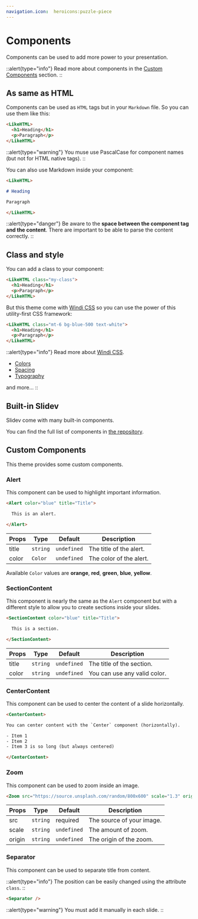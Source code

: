 ```yaml
---
navigation.icon:  heroicons:puzzle-piece
---
```


# Components

Components can be used to add more power to your presentation.

::alert{type="info"}
Read more about components in the [Custom Components](https://sli.dev/builtin/components.html#custom-components) section.
::

## As same as HTML

Components can be used as `HTML` tags but in your `Markdown` file. So you can use them like this:

```html
<LikeHTML>
  <h1>Heading</h1>
  <p>Paragraph</p>
</LikeHTML>
```

::alert{type="warning"}
You muse use PascalCase for component names (but not for HTML native tags).
::

You can also use Markdown inside your component:

```md
<LikeHTML>

# Heading

Paragraph

</LikeHTML>
```

::alert{type="danger"}
Be aware to the **space between the component tag and the content**. There are important to be able to parse the content correctly.
::

## Class and style

You can add a class to your component:

```html
<LikeHTML class="my-class">
  <h1>Heading</h1>
  <p>Paragraph</p>
</LikeHTML>
```

But this theme come with [Windi CSS](https://windicss.org/) so you can use the power of this utility-first CSS framework:

```html
<LikeHTML class="mt-6 bg-blue-500 text-white">
  <h1>Heading</h1>
  <p>Paragraph</p>
</LikeHTML>
```

::alert{type="info"}
Read more about [Windi CSS](https://windicss.org/).

- [Colors](https://windicss.org/utilities/general/colors.html)
- [Spacing](https://windicss.org/utilities/general/typography.html)
- [Typography](https://windicss.org/utilities/layout/spacing.html)

and more...
::

## Built-in Slidev

Slidev come with many built-in components.

You can find the full list of components in [the repository](https://github.com/slidevjs/slidev/tree/main/packages/client/builtin).


## Custom Components

This theme provides some custom components.

### Alert

This component can be used to highlight important information.

```html
<Alert color="blue" title="Title">

  This is an alert.

</Alert>
```

| Props | Type | Default | Description |
| --- | --- | --- | --- |
| title | `string` | `undefined` | The title of the alert. |
| color | `Color` | `undefined` | The color of the alert. |

Available `Color` values are **orange**, **red**, **green**, **blue**, **yellow**.

### SectionContent

This component is nearly the same as the `Alert` component but with a different style to allow you to create sections inside your slides.

```html
<SectionContent color="blue" title="Title">

  This is a section.

</SectionContent>
```

| Props | Type | Default | Description |
| --- | --- | --- | --- |
| title | `string` | `undefined` | The title of the section. |
| color | `string` | `undefined` | You can use any valid color. |

### CenterContent

This component can be used to center the content of a slide horizontally.

```html
<CenterContent>

You can center content with the `Center` component (horizontally).

- Item 1
- Item 2
- Item 3 is so long (but always centered)

</CenterContent>
```

### Zoom

This component can be used to zoom inside an image.
  
```html
<Zoom src="https://source.unsplash.com/random/800x600" scale="1.3" origin="left center" />
```

| Props | Type | Default | Description |
| --- | --- | --- | --- |
| src | `string` | required | The source of your image. |
| scale | `string` | `undefined` | The amount of zoom. |
| origin | `string` | `undefined` | The origin of the zoom. |

### Separator

This component can be used to separate title from content.

::alert{type="info"}
The position can be easily changed using the attribute `class`.
::

```html
<Separator />
```

::alert{type="warning"}
You must add it manually in each slide.
::
